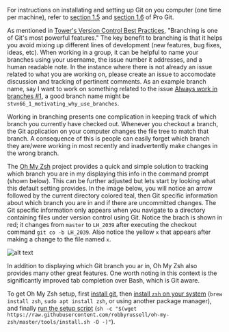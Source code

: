 For instructions on installating and setting up Git on you computer (one time per machine), refer to [section 1.5](https://git-scm.com/book/en/v2/Getting-Started-Installing-Git) and [section 1.6](https://git-scm.com/book/en/v2/Getting-Started-First-Time-Git-Setup) of Pro Git.

As mentioned in [Tower's Version Control Best Practices](https://www.git-tower.com/learn/content/02-cheat-sheets/01-git/git-cheat-sheet-large02.png), "Branching is one of Git's most powerful features."  The key benefit to branching is that it helps you avoid mixing up different lines of development (new features, bug fixes, ideas, etc).  When working in a group, it can be helpful to name your branches using your username, the issue number it addresses, and a human readable note.  In the instance where there is not already an issue related to what you are working on, please create an issue to accomodate discussion and tracking of pertinent comments.  As an example branch name, say I want to work on something related to the issue [Always work in branches #1](), a good branch name might be `stvn66_1_motivating_why_use_branches`.

Working in branching presents one complication in keeping track of which branch you currently have checked out.  Whenever you checkout a branch, the Git application on your computer changes the file tree to match that branch.  A consequence of this is people can easily forget which branch they are/were working in most recently and inadvertently make changes in the wrong branch.  

The [Oh My Zsh](https://github.com/robbyrussell/oh-my-zsh) project provides a quick and simple solution to tracking which branch you are in my displaying this info in the command prompt (shown below).  This can be further adjusted but lets start by looking what this default setting provides.  In the image below, you will notice an arrow followed by the current directory colored teal, then Git specific information about which branch you are in and if there are uncommitted changes.  The Git specific information only appears when you navigate to a directory containing files under version control using Git.  Notice the brach is shown in red; it changes from `master` to `LH_2039` after executing the checkout command `git co -b LH_2039`.  Also notice the yellow `x` that appears after making a change to the file named `x`.

![alt text](https://cloud.githubusercontent.com/assets/2618447/6316876/710cbb8c-ba03-11e4-90b3-0315d72f270c.jpg "Oh My Zsh Default")

In addition to displaying which Git branch you ar in, Oh My Zsh also provides many other great features.  One worth noting in this context is the significantly improved tab completion over Bash, which is Git aware.

To get Oh My Zsh setup, first [install git](https://git-scm.com/book/en/v2/Getting-Started-Installing-Git), then [install `zsh` on your system](https://github.com/robbyrussell/oh-my-zsh/wiki/Installing-ZSH) (`brew install zsh`, `sudo apt install zsh`, or using another package manager), and finally [run the setup script](https://github.com/robbyrussell/oh-my-zsh) (`sh -c "$(wget https://raw.githubusercontent.com/robbyrussell/oh-my-zsh/master/tools/install.sh -O -)"`).